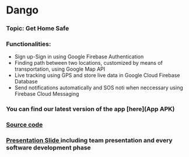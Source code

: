 # Dango

### Topic: Get Home Safe
### Functionalities:
- Sign up-Sign in using Google Firebase Authentication
- Finding path between two locations, customized by means of transportation, using Google Map API
- Live tracking using GPS and store live data in Google Cloud Firebase Database
- Send notifications automatically and SOS noti when neccessary using Firebase Cloud Messaging
### You can find our latest version of the app [here](App APK)
### [Source code](TrackingApp)
### [Presentation Slide ](Presentation)including team presentation and every software development phase
